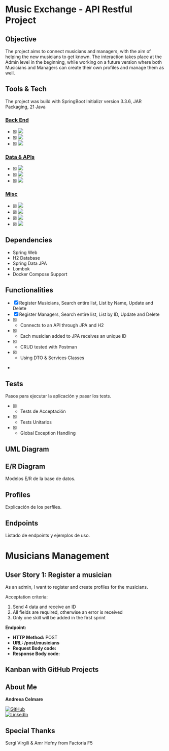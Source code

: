 # Music Exchange - API Restful Project

## Objective
The project aims to connect musicians and managers, with the aim of helping the new musicians to get known.
The interaction takes place at the Admin level in the beginning, while working on a future version where both Musicians and Managers can create their own profiles and manage them as well.

## Tools & Tech
The project was build with SpringBoot Initializr version 3.3.6, JAR Packaging, 21 Java

### <ins>Back End</ins>
- [x] <img src="https://img.shields.io/badge/Intellij Idea-000?logo=intellij-idea&style=for-the-badge"/> 

- [x] <img src= "https://img.shields.io/badge/Java-ED8B00?style=for-the-badge&logo=openjdk&logoColor=white"/>

- [x] <img src= "https://badgen.net/badge/icon/maven?icon=maven&label"/>

### <ins>Data & APIs</ins>

- [x] <img src= "https://img.shields.io/badge/spring-%236DB33F.svg?style=for-the-badge&logo=spring&logoColor=white"/>

- [x] <img src= "https://img.shields.io/badge/mysql-4479A1.svg?style=for-the-badge&logo=mysql&logoColor=white"/>

- [x] <img src= "https://img.shields.io/badge/Postman-FF6C37?style=for-the-badge&logo=postman&logoColor=white"/>


### <ins>Misc</ins>

- [x] <img src="https://img.shields.io/badge/git-%23F05033.svg?style=for-the-badge&logo=git&logoColor=white"/>

- [x] <img src= "https://img.shields.io/badge/github-%23121011.svg?&style=for-the-badge&logo=github&logoColor=white"/>

- [x] <img src= "https://shields.io/badge/simple__diarizer-Trello-blue?logo=Trello&style=flat"/>

- [x] <img src= "https://img.shields.io/badge/Lucid-282C33?logo=lucid&logoColor=fff&style=for-the-badge"/>



## Dependencies
- Spring Web
- H2 Database
- Spring Data JPA
- Lombok
- Docker Compose Support

## Functionalities
- [x] Register Musicians, Search entire list, List by Name, Update and Delete
- [x] Register Managers, Search entire list, List by ID, Update and Delete
- [x] - Connects to an API through JPA and H2
- [x] - Each musician added to JPA receives an unique ID
- [x] - CRUD tested with Postman
- [x] - Using DTO & Services Classes
- 

## Tests
Pasos para ejecutar la aplicación y pasar los tests.

- [x] - Tests de Acceptación
- [x] - Tests Unitarios
- [x] - Global Exception Handling

## UML Diagram


## E/R Diagram
Modelos E/R de la base de datos.


## Profiles
Explicación de los perfiles.

## Endpoints
Listado de endpoints y ejemplos de uso.
# Musicians Management

## **User Story 1: Register a musician**

As an admin, I want to register and create profiles for the musicians.

Acceptation criteria:
1. Send 4 data and receive an ID
2. All fields are required, otherwise an error is received
3. Only one skill will be added in the first sprint

**Endpoint:**

- **HTTP Method:** POST
- **URL: /post/musicians**
- **Request Body code:**
- **Response Body code:**


## Kanban with GitHub Projects




## About Me
**Andreea Celmare**

[<img src="https://img.shields.io/badge/github-%23121011.svg?&style=for-the-badge&logo=github&logoColor=white" alt="GitHub" />](https://github.com/andreeaclmr) </br>
[<img src="https://img.shields.io/badge/LinkedIn-0077B5?style=for-the-badge&logo=linkedin&logoColor=white" alt="LinkedIn" />](https://www.linkedin.com/in/andreea-alina-celmare/)


## Special Thanks
Sergi Virgili & Amr Hefny from Factoria F5


